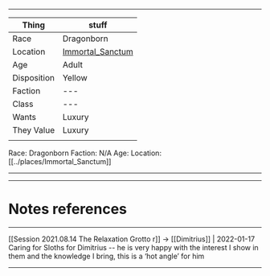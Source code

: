 ***
| Thing       | stuff                                             |
| ----------- | ------------------------------------------------- |
| Race        | Dragonborn                                        |
| Location    | [Immortal_Sanctum](../places/Immortal_Sanctum.md) |
| Age         | Adult                                             |
| Disposition | Yellow                                            |
| Faction     | ---                                               |
| Class       | ---                                               |
| Wants       | Luxury                                            |
| They Value  | Luxury                                            |
|             |                                                   |


Race: Dragonborn
Faction: N/A
Age:
Location: [[../places/Immortal_Sanctum]]


---
---
# Notes references

---

[[Session 2021.08.14 The Relaxation Grotto r]] -> [[Dimitrius]] | 2022-01-17
Caring for Sloths for Dimitrius -- he is very happy with the interest I show in them and the knowledge I bring, this is a ‘hot angle’ for him

---
